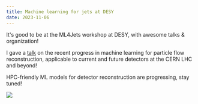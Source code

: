 ```yaml
---
title: Machine learning for jets at DESY
date: 2023-11-06
---
```


It's good to be at the ML4Jets workshop at DESY, with awesome talks & organization!

I gave a [talk](https://indico.cern.ch/event/1253794/contributions/5588555/) on the recent progress in machine learning for particle flow reconstruction, applicable to current and future detectors at the CERN LHC and beyond!

HPC-friendly ML models for detector reconstruction are progressing, stay tuned!

![](/img/2023/ml4jets.jpg)
